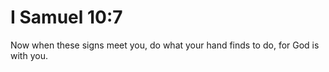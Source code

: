 # I Samuel 10:7

Now when these signs meet you, do what your hand finds to do, for God is with you.
